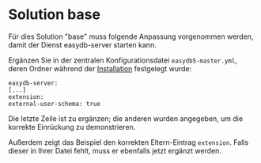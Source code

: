 # Solution base

Für dies Solution "base" muss folgende Anpassung vorgenommen werden, damit der Dienst easydb-server starten kann.

Ergänzen Sie in der zentralen Konfigurationsdatei `easydb5-master.yml`, deren Ordner während der [Installation](/sysadmin/installation/installation.md#datenablage-bestimmen) festgelegt wurde:

~~~~~
easydb-server:
[...]
extension:
external-user-schema: true

~~~~~

Die letzte Zeile ist zu ergänzen; die anderen wurden angegeben, um die korrekte Einrückung zu demonstrieren.

Außerdem zeigt das Beispiel den korrekten Eltern-Eintrag `extension`. Falls dieser in Ihrer Datei fehlt, muss er ebenfalls jetzt ergänzt werden.
